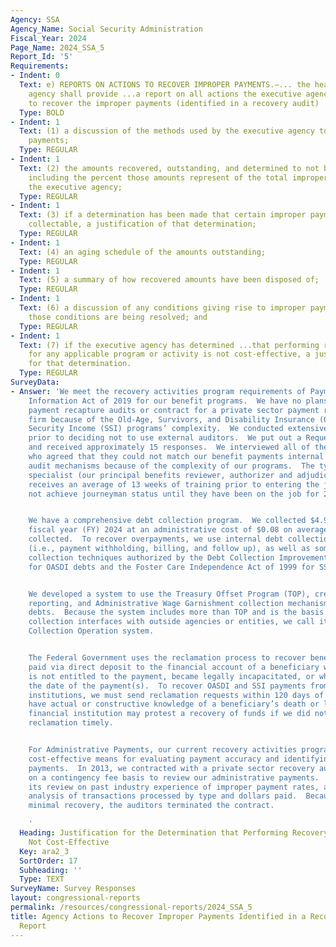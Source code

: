 ```yaml
---
Agency: SSA
Agency_Name: Social Security Administration
Fiscal_Year: 2024
Page_Name: 2024_SSA_5
Report_Id: '5'
Requirements:
- Indent: 0
  Text: e) REPORTS ON ACTIONS TO RECOVER IMPROPER PAYMENTS.—... the head of the executive
    agency shall provide ...a report on all actions the executive agency is taking
    to recover the improper payments (identified in a recovery audit) ..including—
  Type: BOLD
- Indent: 1
  Text: (1) a discussion of the methods used by the executive agency to recover improper
    payments;
  Type: REGULAR
- Indent: 1
  Text: (2) the amounts recovered, outstanding, and determined to not be collectable,
    including the percent those amounts represent of the total improper payments of
    the executive agency;
  Type: REGULAR
- Indent: 1
  Text: (3) if a determination has been made that certain improper payments are not
    collectable, a justification of that determination;
  Type: REGULAR
- Indent: 1
  Text: (4) an aging schedule of the amounts outstanding;
  Type: REGULAR
- Indent: 1
  Text: (5) a summary of how recovered amounts have been disposed of;
  Type: REGULAR
- Indent: 1
  Text: (6) a discussion of any conditions giving rise to improper payments and how
    those conditions are being resolved; and
  Type: REGULAR
- Indent: 1
  Text: (7) if the executive agency has determined ...that performing recovery audits
    for any applicable program or activity is not cost-effective, a justification
    for that determination.
  Type: REGULAR
SurveyData:
- Answer: 'We meet the recovery activities program requirements of Payment Integrity
    Information Act of 2019 for our benefit programs.  We have no plans to conduct
    payment recapture audits or contract for a private sector payment recapture auditing
    firm because of the Old-Age, Survivors, and Disability Insurance (OASDI) and Supplemental
    Security Income (SSI) programs’ complexity.  We conducted extensive market research
    prior to deciding not to use external auditors.  We put out a Request for Information
    and received approximately 15 responses.  We interviewed all of the respondents,
    who agreed that they could not match our benefit payments internal controls and
    audit mechanisms because of the complexity of our programs.  The typical claims
    specialist (our principal benefits reviewer, authorizer and adjudicator position)
    receives an average of 13 weeks of training prior to entering the job and does
    not achieve journeyman status until they have been on the job for 2 years.


    We have a comprehensive debt collection program.  We collected $4.9 billion in
    fiscal year (FY) 2024 at an administrative cost of $0.08 on average per dollar
    collected.  To recover overpayments, we use internal debt collection techniques
    (i.e., payment withholding, billing, and follow up), as well as some external
    collection techniques authorized by the Debt Collection Improvement Act of 1996
    for OASDI debts and the Foster Care Independence Act of 1999 for SSI debts.


    We developed a system to use the Treasury Offset Program (TOP), credit bureau
    reporting, and Administrative Wage Garnishment collection mechanisms for delinquent
    debts.  Because the system includes more than TOP and is the basis for any future
    collection interfaces with outside agencies or entities, we call it the External
    Collection Operation system.


    The Federal Government uses the reclamation process to recover benefit payments
    paid via direct deposit to the financial account of a beneficiary who died and
    is not entitled to the payment, became legally incapacitated, or who died before
    the date of the payment(s).  To recover OASDI and SSI payments from U.S. financial
    institutions, we must send reclamation requests within 120 days of the date we
    have actual or constructive knowledge of a beneficiary’s death or legal incapacity.  A
    financial institution may protest a recovery of funds if we did not initiate the
    reclamation timely.


    For Administrative Payments, our current recovery activities program is a proven
    cost-effective means for evaluating payment accuracy and identifying improper
    payments.  In 2013, we contracted with a private sector recovery auditing firm
    on a contingency fee basis to review our administrative payments.  The firm based
    its review on past industry experience of improper payment rates, and a cost/benefit
    analysis of transactions processed by type and dollars paid.  Because of their
    minimal recovery, the auditors terminated the contract.

    '
  Heading: Justification for the Determination that Performing Recovery Audits are
    Not Cost-Effective
  Key: ara2_3
  SortOrder: 17
  Subheading: ''
  Type: TEXT
SurveyName: Survey Responses
layout: congressional-reports
permalink: /resources/congressional-reports/2024_SSA_5
title: Agency Actions to Recover Improper Payments Identified in a Recovery Audit
  Report
---
```

